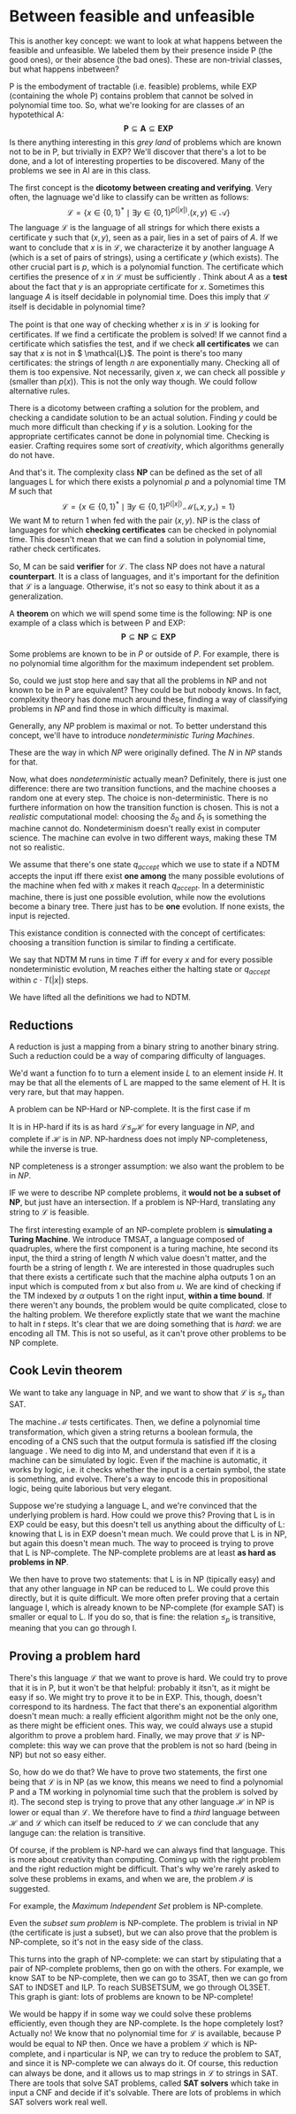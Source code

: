 # Between feasible and unfeasible

This is another key concept: we want to look at what happens between the feasible and unfeasible. We labeled them by their presence inside P (the good ones), or their absence (the bad ones). These are non-trivial classes, but what happens inbetween?

P is the embodyment of tractable (i.e. feasible) problems, while EXP (containing the whole P) contains problem that cannot be solved in polynomial time too. So, what we're looking for are classes of an hypotethical A:
$$
\mathbf{P} \subseteq \mathbf{A} \subseteq \mathbf{E X} \mathbf{P}
$$
Is there anything interesting in this *grey land* of problems which are known not to be in P, but trivially in EXP? We'll discover that there's a lot to be done, and a lot of interesting properties to be discovered. Many of the problems we see in AI are in this class. 

The first concept is the **dicotomy between creating and verifying**. Very often, the lagnuage we'd like to classify can be written as follows:
$$
\mathcal{L}=\left\{x \in\{0,1\}^{*} \mid \exists y \in\{0,1\}^{p(|x|)} .(x, y) \in \mathcal{A}\right\}
$$
The language $\mathcal{L}$ is the language of all strings for which there exists a certificate y such that $(x,y)$, seen as a pair, lies in a set of pairs of $A$. If we want to conclude that $x$ is in $\mathcal{L}$, we characterize it by another language A (which is a set of pairs of strings), using a certificate $y$ (which exists). The other crucial part is $p$, which is a polynomial function. The certificate which certifies the presence of $x$ in $\mathcal{L}$ must be sufficiently . Think about $A$ as a **test** about the fact that $y$ is an appropriate certificate for $x$. Sometimes this language $A$ is itself decidable in polynomial time. Does this imply that $\mathcal{L}$ itself is decidable in polynomial time?

The point is that one way of checking whether $x$ is in $\mathcal{L}$ is looking for certificates. If we find a certificate the problem is solved! If we cannot find a certificate which satisfies the test, and if we check **all certificates** we can say that $x$ is not in $ \mathcal{L}$. The point is there's too many certificates: the strings of length $n$ are exponentially many. Checking all of them is too expensive. Not necessarily, given $x$, we can check all possible $y$ (smaller than $p(x)$). This is not the only way though. We could follow alternative rules.

There is a dicotomy between crafting a solution for the problem, and checking a candidate solution to be an actual solution. Finding $y$ could be much more difficult than checking if $y$ is a solution. Looking for the appropriate certificates cannot be done in polynomial time. Checking is easier. Crafting requires some sort of *creativity*, which algorithms generally do not have. 

And that's it. The complexity class **NP** can be defined as the set of all languages L for which there exists a polynomial $p$ and a polynomial time TM $M$ such that
$$
\mathcal{L}=\left\{x \in\{0,1\}^{*} \mid \exists y \in\{0,1\}^{p(|x|)} . \mathcal{M}(\llcorner x, y\lrcorner)=1\right\}
$$
We want M to return 1 when fed with the pair $(x,y)$. NP is the class of languages for which **checking certificates** can be checked in polynomial time. This doesn't mean that we can find a solution in polynomial time, rather check certificates. 

So, M can be said **verifier** for $\mathcal{L}$. The class NP does not have a natural **counterpart**. It is a class of languages, and it's important for the definition that $\mathcal{L}$ is a language. Otherwise, it's not so easy to think about it as a generalization. 

A **theorem** on which we will spend some time is the following: NP is one example of a class which is between P and EXP:
$$
\mathbf{P} \subseteq \mathbf{N P} \subseteq \mathbf{E X P}
$$

Some problems are known to be in $P$ or outside of $P$. For example, there is no polynomial time algorithm for the maximum independent set problem.

So, could we just stop here and say that all the problems in NP and not known to be in P are equivalent? They could be but nobody knows. In fact, complexity theory has done much around these, finding a way of classifying problems in $NP$ and find those in which difficulty is maximal.

Generally, any $NP$ problem is maximal or not. To better understand this concept, we'll have to introduce *nondeterministic Turing Machines*.

These are the way in which $NP$ were originally defined. The $N$ in $NP$ stands for that. 

Now, what does *nondeterministic* actually mean? Definitely, there is just one difference: there are two transition functions, and the machine chooses a random one at every step. The choice is non-deterministic. There is no furthere information on how the transition function is chosen. This is not a *realistic* computational model: choosing the $\delta_0$ and $\delta_1$ is something the machine cannot do. Nondeterminism doesn't really exist in computer science. The machine can evolve in two different ways, making these TM not so realistic. 

We assume that there's one state $q_{accept}$ which we use to state if a NDTM accepts the input iff there exist **one among** the many possible evolutions of the machine when fed with $x$ makes it reach $q_{accept}$. In a deterministic machine, there is just one possible evolution, while now the evolutions become a binary tree. There just has to be **one** evolution. If none exists, the input is rejected. 

This existance condition is connected with the concept of certificates: choosing a transition function is similar to finding a certificate. 

We say that NDTM M runs in time $T$ iff for every $x$ and for every possible nondeterministic evolution, M reaches either the halting state or $q_{accept}$ within $c \cdot T(|x|)$ steps.

We have lifted all the definitions we had to NDTM. 

## Reductions

A reduction is just a mapping from a binary string to another binary string. Such a reduction could be a way of comparing difficulty of languages. 

We'd want a function fo to turn a element inside $L$ to an element inside $H$. It may be that all the elements of L are mapped to the same element of H. It is very rare, but that may happen. 

A problem can be NP-Hard or NP-complete. It is the first case if m

It is in HP-hard if its is as hard $\mathcal{L} \leq_{p} \mathcal{H}$ for every language in $NP$, and complete if $\mathcal{H}$ is in $NP$. NP-hardness does not imply NP-completeness, while the inverse is true.

NP completeness is a stronger assumption: we also want the problem to be in $NP$.

IF we were to describe NP complete problems, it **would not be a subset of NP**, but just have an intersection. If a problem is NP-Hard, translating any string to $\mathcal{L}$ is feasible. 

The first interesting example of an NP-complete problem is **simulating a Turing Machine**. We introduce TMSAT, a language composed of quadruples, where the first component is a turing machine, hte second its input, the third a string of length $N$ which value doesn't matter, and the fourth be a string of length $t$. We are interested in those quadruples such that there exists a certificate such that the machine alpha outputs 1 on an input which is computed from $x$ but also from $u$. We are kind of checking if the TM indexed by $\alpha$ outputs 1 on the right input, **within a time bound**. If there weren't any bounds, the problem would be quite complicated, close to the halting problem. We therefore explictly state that we want the machine to halt in $t$ steps. It's clear that we are doing something that is *hard*: we are encoding all TM. This is not so useful, as it can't prove other problems to be NP complete.

## Cook Levin theorem

We want to take any language in NP, and we want to show that $\mathcal{L}$ is $\le_p$ than SAT.

The machine $\mathcal{M}$ tests certificates. Then, we define a polynomial time transformation, which given a string returns a boolean formula, the encoding of a CNS such that the output formula is satisfied iff the closing language . We need to dig into M, and understand that even if it is a machine can be simulated by logic. Even if the machine is automatic, it works by logic, i.e. it checks whether the input is a certain symbol, the state is something, and evolve. There's a way to encode this in propositional logic, being quite laborious but very elegant. 

Suppose we're studying a language L, and we're convinced that the underlying problem is hard. How could we prove this? Proving that L is in EXP could be easy, but this doesn't tell us anything about the difficulty of L: knowing that L is in EXP doesn't mean much. We could prove that L is in NP, but again this doesn't mean much. The way to proceed is trying to prove that L is NP-complete. The NP-complete problems are at least **as hard as problems in NP**. 

We then have to prove two statements: that L is in NP (tipically easy) and that any other language in NP can be reduced to L. We could prove this directly, but it is quite difficult. We more often prefer proving that a certain language I, which is already known to be NP-complete (for example SAT) is smaller or equal to L. If you do so, that is fine: the relation $\le_p$ is transitive, meaning that you can go through I.

## Proving a problem hard

There's this language $\mathcal{L}$ that we want to prove is hard. We could try to prove that it is in P, but it won't be that helpful: probably it itsn't, as it might be easy if so. We might try to prove it to be in EXP. This, though, doesn't correspond to its hardness. The fact that there's an exponential algorithm doesn't mean much: a really efficient algorithm might not be the only one, as there might be efficient ones. This way, we could always use a stupid algorithm to prove a problem hard. Finally, we may prove that $\mathcal{L}$ is NP-complete: this way we can prove that the problem is not so hard (being in NP) but not so easy either. 

So, how do we do that? We have to prove two statements, the first one being that $\mathcal{L}$ is in NP (as we know, this means we need to find a polynomial P and a TM working in polynomial time such that the problem is solved by it). The second step is trying to prove that any other language $\mathcal{H}$ in NP is lower or equal than $\mathcal{L}$. We therefore have to find a *third* language between $\mathcal{H}$ and $\mathcal{L}$ which can itself be reduced to $\mathcal{L}$ we can conclude that any languge can: the relation is transitive.

Of course, if the problem is NP-hard we can always find that language. This is more about creativity than computing. Coming up with the right problem and the right reduction might be difficult. That's why we're rarely asked to solve these problems in exams, and when we are, the problem $\mathcal{I}$ is suggested.

For example, the *Maximum Independent Set* problem is NP-complete. 

Even the *subset sum problem* is NP-complete. The problem is trivial in NP (the certificate is just a subset), but we can also prove that the problem is NP-complete, so it's not in the easy side of the class. 

This turns into the graph of NP-complete: we can start by stipulating that a pair of NP-complete problems, then go on with the others. For example, we know SAT to be NP-complete, then we can go to 3SAT, then we can go from SAT to INDSET and ILP. To reach SUBSETSUM, we go through OL3SET. This graph is giant: lots of problems are known to be NP-complete!

We would be happy if in some way we could solve these problems efficiently, even though they are NP-complete. Is the hope completely lost? Actually no! We know that no polynomial time for $\mathcal{L}$ is available, because P would be equal to NP then. Once we have a problem $\mathcal{L}$ which is NP-complete, and i nparticular is NP, we can try to reduce the problem to SAT, and since it is NP-complete we can always do it. Of course, this reduction can always be done, and it allows us to map strings in $\mathcal{L}$ to strings in SAT. There are tools that solve SAT problems, called **SAT solvers** which take in input a CNF and decide if it's solvable. There are lots of problems in which SAT solvers work real well. 

